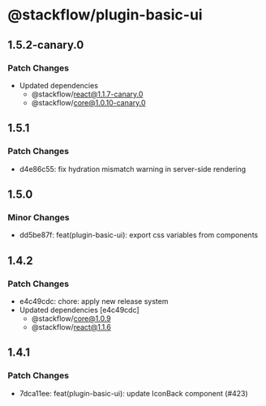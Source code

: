 # @stackflow/plugin-basic-ui

## 1.5.2-canary.0

### Patch Changes

- Updated dependencies
  - @stackflow/react@1.1.7-canary.0
  - @stackflow/core@1.0.10-canary.0

## 1.5.1

### Patch Changes

- d4e86c55: fix hydration mismatch warning in server-side rendering

## 1.5.0

### Minor Changes

- dd5be87f: feat(plugin-basic-ui): export css variables from components

## 1.4.2

### Patch Changes

- e4c49cdc: chore: apply new release system
- Updated dependencies [e4c49cdc]
  - @stackflow/core@1.0.9
  - @stackflow/react@1.1.6

## 1.4.1

### Patch Changes

- 7dca11ee: feat(plugin-basic-ui): update IconBack component (#423)
